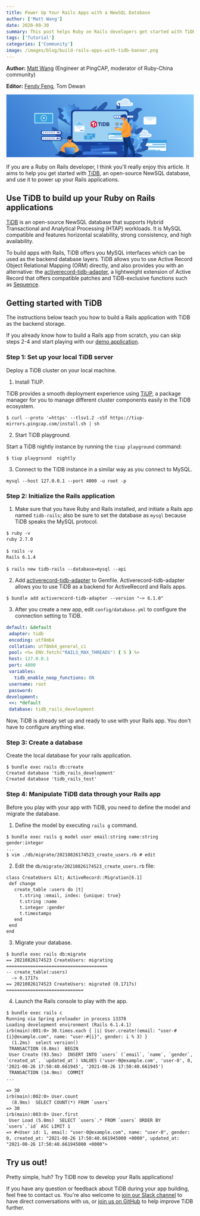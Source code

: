```yaml
---
title: Power Up Your Rails Apps with a NewSQL Database
author: ['Matt Wang']
date: 2020-09-30
summary: This post helps Ruby on Rails developers get started with TiDB and use it as the backend storage layer of Rails applications.
tags: ['Tutorial']
categories: ['Community']
image: /images/blog/build-rails-apps-with-tidb-banner.png
---
```


**Author:** [Matt Wang](https://github.com/hooopo) (Engineer at PingCAP, moderator of Ruby-China community)

**Editor:** [Fendy Feng](https://github.com/septemberfd), Tom Dewan

![Build a Rails App with TiDB](media/build-rails-apps-with-tidb-banner.png)

If you are a Ruby on Rails developer, I think you'll really enjoy this article. It aims to help you get started with [TiDB](https://github.com/pingcap/tidb), an open-source NewSQL database, and use it to power up your Rails applications.

## Use TiDB to build up your Ruby on Rails applications

[TiDB](https://github.com/pingcap/tidb) is an open-source NewSQL database that supports Hybrid Transactional and Analytical Processing (HTAP) workloads. It is MySQL compatible and features horizontal scalability, strong consistency, and high availability.

To build apps with Rails, TiDB offers you MySQL interfaces which can be used as the backend database layers. TiDB allows you to use Active Record Object Relational Mapping (ORM) directly, and also provides you with an alternative: the [activerecord-tidb-adapter](https://github.com/pingcap/activerecord-tidb-adapter), a lightweight extension of Active Record that offers compatible patches and TiDB-exclusive functions such as [Sequence](https://docs.pingcap.com/tidb/stable/sql-statement-create-sequence).

## Getting started with TiDB

The instructions below teach you how to build a Rails application with TiDB as the backend storage.

If you already know how to build a Rails app from scratch, you can skip steps 2-4 and start playing with our [demo application](https://github.com/hooopo/rails-tidb).

### Step 1: Set up your local TiDB server

Deploy a TiDB cluster on your local machine.

1. Install TiUP.

TiDB provides a smooth deployment experience using [TiUP](https://docs.pingcap.com/tidb/stable/tiup-overview), a package manager for you to manage different cluster components easily in the TiDB ecosystem.

```shell
$ curl --proto '=https' --tlsv1.2 -sSf https://tiup-mirrors.pingcap.com/install.sh | sh
```

2. Start TiDB playground.

Start a TiDB nightly instance by running the `tiup playground` command:

```shell
$ tiup playground  nightly
```

3. Connect to the TiDB instance in a similar way as you connect to MySQL.

```
mysql --host 127.0.0.1 --port 4000 -u root -p
```

### Step 2: Initialize the Rails application

1. Make sure that you have Ruby and Rails installed, and  initiate a Rails app named `tidb-rails`; also be sure to set the database as `mysql` because TiDB speaks the MySQL protocol.

```
$ ruby -v
ruby 2.7.0

$ rails -v
Rails 6.1.4

$ rails new tidb-rails --database=mysql --api
```

2. Add [activerecord-tidb-adapter](https://github.com/pingcap/activerecord-tidb-adapter) to Gemfile. Activerecord-tidb-adapter allows you to use TiDB as a backend for ActiveRecord and Rails apps.

```
$ bundle add activerecord-tidb-adapter --version "~> 6.1.0"
```

3. After you create a new app, edit `config/database.yml` to configure the connection setting to TiDB.

```yaml
default: &default
 adapter: tidb
 encoding: utf8mb4
 collation: utf8mb4_general_ci
 pool: <%= ENV.fetch("RAILS_MAX_THREADS") { 5 } %>
 host: 127.0.0.1
 port: 4000
 variables:
   tidb_enable_noop_functions: ON
 username: root
 password:
development:
 <<: *default
 database: tidb_rails_development
```

Now, TiDB is already set up and ready to use with your Rails app. You don't have to configure anything else.

### Step 3: Create a database

Create the local database for your rails application.

```
$ bundle exec rails db:create
Created database 'tidb_rails_development'
Created database 'tidb_rails_test'
```

### Step 4: Manipulate TiDB data through your Rails app

Before you play with your app with TiDB, you need to define the model and migrate the database.

1. Define the model by executing `rails g` command.

```
$ bundle exec rails g model user email:string name:string gender:integer
...
$ vim ./db/migrate/20210826174523_create_users.rb # edit
```

2. Edit the `db/migrate/20210826174523_create_users.rb` file:

```
class CreateUsers &lt; ActiveRecord::Migration[6.1]
 def change
   create_table :users do |t|
     t.string :email, index: {unique: true}
     t.string :name
     t.integer :gender
     t.timestamps
   end
 end
end
```

3. Migrate your database.

```
$ bundle exec rails db:migrate
== 20210826174523 CreateUsers: migrating ======================================
-- create_table(:users)
  -> 0.1717s
== 20210826174523 CreateUsers: migrated (0.1717s) =============================
```

4. Launch the Rails console to play with the app.

```
$ bundle exec rails c
Running via Spring preloader in process 13378
Loading development environment (Rails 6.1.4.1)
irb(main):001:0> 30.times.each { |i| User.create!(email: "user-#{i}@example.com", name: "user-#{i}", gender: i % 3) }
  (1.2ms)  select version()
 TRANSACTION (0.8ms)  BEGIN
 User Create (93.5ms)  INSERT INTO `users` (`email`, `name`, `gender`, `created_at`, `updated_at`) VALUES ('user-0@example.com', 'user-0', 0, '2021-08-26 17:50:40.661945', '2021-08-26 17:50:40.661945')
 TRANSACTION (14.9ms)  COMMIT
...

=> 30
irb(main):002:0> User.count
  (8.9ms)  SELECT COUNT(*) FROM `users`
=> 30
irb(main):003:0> User.first
 User Load (5.8ms)  SELECT `users`.* FROM `users` ORDER BY `users`.`id` ASC LIMIT 1
=> #<User id: 1, email: "user-0@example.com", name: "user-0", gender: 0, created_at: "2021-08-26 17:50:40.661945000 +0000", updated_at: "2021-08-26 17:50:40.661945000 +0000">
```

## Try us out!

Pretty simple, huh? Try TiDB now to develop your Rails applications!

If you have any question or feedback about TiDB during your app building, feel free to contact us. You're also welcome to [join our Slack channel](https://slack.tidb.io/invite?team=tidb-community&channel=sig-k8s&ref=pingcap-blog) to have direct conversations with us, or [join us on GitHub](https://github.com/pingcap/tidb) to help improve TiDB further.
